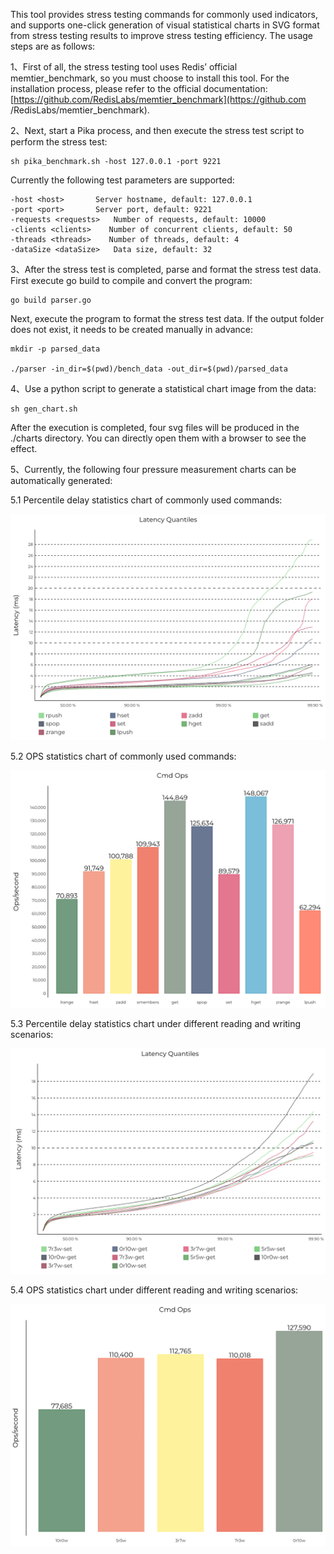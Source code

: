 This tool provides stress testing commands for commonly used indicators, and supports one-click generation of visual statistical charts in SVG format from stress testing results to improve stress testing efficiency. The usage steps are as follows:

1、First of all, the stress testing tool uses Redis’ official memtier_benchmark, so you must choose to install this tool. For the installation process, please refer to the official documentation: [https://github.com/RedisLabs/memtier_benchmark](https://github.com /RedisLabs/memtier_benchmark).

2、Next, start a Pika process, and then execute the stress test script to perform the stress test:

```shell
sh pika_benchmark.sh -host 127.0.0.1 -port 9221
```
Currently the following test parameters are supported:
```shell
-host <host>       Server hostname, default: 127.0.0.1
-port <port>       Server port, default: 9221
-requests <requests>   Number of requests, default: 10000
-clients <clients>    Number of concurrent clients, default: 50
-threads <threads>    Number of threads, default: 4
-dataSize <dataSize>   Data size, default: 32
```

3、After the stress test is completed, parse and format the stress test data. First execute go build to compile and convert the program:
```shell
go build parser.go
```

Next, execute the program to format the stress test data. If the output folder does not exist, it needs to be created manually in advance:
```shell
mkdir -p parsed_data

./parser -in_dir=$(pwd)/bench_data -out_dir=$(pwd)/parsed_data
```

4、Use a python script to generate a statistical chart image from the data:
```shell
sh gen_chart.sh
```

After the execution is completed, four svg files will be produced in the ./charts directory. You can directly open them with a browser to see the effect.

5、Currently, the following four pressure measurement charts can be automatically generated:

5.1 Percentile delay statistics chart of commonly used commands:

![img.png](img/cmd_latency.png)

5.2 OPS statistics chart of commonly used commands:

![img.png](img/cmd_ops.png)

5.3 Percentile delay statistics chart under different reading and writing scenarios:

![img.png](img/rw_latency.png)

5.4 OPS statistics chart under different reading and writing scenarios:

![img_1.png](img/rw_ops.png)